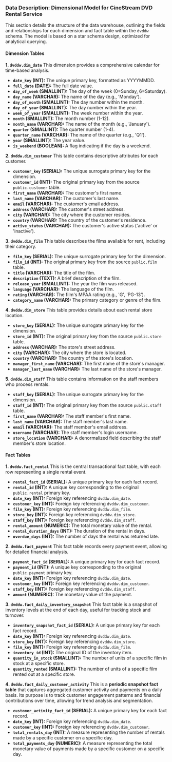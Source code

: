 ### Data Description: Dimensional Model for CineStream DVD Rental Service

This section details the structure of the data warehouse, outlining the fields and relationships for each dimension and fact table within the `dvddw` schema. The model is based on a star schema design, optimized for analytical querying.

#### **Dimension Tables**

**1. `dvddw.dim_date`**
This dimension provides a comprehensive calendar for time-based analysis.
* **`date_key` (INT):** The unique primary key, formatted as YYYYMMDD.
* **`full_date` (DATE):** The full date value.
* **`day_of_week` (SMALLINT):** The day of the week (0=Sunday, 6=Saturday).
* **`day_name` (VARCHAR):** The name of the day (e.g., 'Monday').
* **`day_of_month` (SMALLINT):** The day number within the month.
* **`day_of_year` (SMALLINT):** The day number within the year.
* **`week_of_year` (SMALLINT):** The week number within the year.
* **`month` (SMALLINT):** The month number (1-12).
* **`month_name` (VARCHAR):** The name of the month (e.g., 'January').
* **`quarter` (SMALLINT):** The quarter number (1-4).
* **`quarter_name` (VARCHAR):** The name of the quarter (e.g., 'Q1').
* **`year` (SMALLINT):** The year value.
* **`is_weekend` (BOOLEAN):** A flag indicating if the day is a weekend.

**2. `dvddw.dim_customer`**
This table contains descriptive attributes for each customer.
* **`customer_key` (SERIAL):** The unique surrogate primary key for the dimension.
* **`customer_id` (INT):** The original primary key from the source `public.customer` table.
* **`first_name` (VARCHAR):** The customer's first name.
* **`last_name` (VARCHAR):** The customer's last name.
* **`email` (VARCHAR):** The customer's email address.
* **`address` (VARCHAR):** The customer's street address.
* **`city` (VARCHAR):** The city where the customer resides.
* **`country` (VARCHAR):** The country of the customer's residence.
* **`active_status` (VARCHAR):** The customer's active status ('active' or 'inactive').

**3. `dvddw.dim_film`**
This table describes the films available for rent, including their category.
* **`film_key` (SERIAL):** The unique surrogate primary key for the dimension.
* **`film_id` (INT):** The original primary key from the source `public.film` table.
* **`title` (VARCHAR):** The title of the film.
* **`description` (TEXT):** A brief description of the film.
* **`release_year` (SMALLINT):** The year the film was released.
* **`language` (VARCHAR):** The language of the film.
* **`rating` (VARCHAR):** The film's MPAA rating (e.g., 'G', 'PG-13').
* **`category_name` (VARCHAR):** The primary category or genre of the film.

**4. `dvddw.dim_store`**
This table provides details about each rental store location.
* **`store_key` (SERIAL):** The unique surrogate primary key for the dimension.
* **`store_id` (INT):** The original primary key from the source `public.store` table.
* **`address` (VARCHAR):** The store's street address.
* **`city` (VARCHAR):** The city where the store is located.
* **`country` (VARCHAR):** The country of the store's location.
* **`manager_first_name` (VARCHAR):** The first name of the store's manager.
* **`manager_last_name` (VARCHAR):** The last name of the store's manager.

**5. `dvddw.dim_staff`**
This table contains information on the staff members who process rentals.
* **`staff_key` (SERIAL):** The unique surrogate primary key for the dimension.
* **`staff_id` (INT):** The original primary key from the source `public.staff` table.
* **`first_name` (VARCHAR):** The staff member's first name.
* **`last_name` (VARCHAR):** The staff member's last name.
* **`email` (VARCHAR):** The staff member's email address.
* **`username` (VARCHAR):** The staff member's login username.
* **`store_location` (VARCHAR):** A denormalized field describing the staff member's store location.

#### **Fact Tables**

**1. `dvddw.fact_rental`**
This is the central transactional fact table, with each row representing a single rental event.
* **`rental_fact_id` (SERIAL):** A unique primary key for each fact record.
* **`rental_id` (INT):** A unique key corresponding to the original `public.rental` primary key.
* **`date_key` (INT):** Foreign key referencing `dvddw.dim_date`.
* **`customer_key` (INT):** Foreign key referencing `dvddw.dim_customer`.
* **`film_key` (INT):** Foreign key referencing `dvddw.dim_film`.
* **`store_key` (INT):** Foreign key referencing `dvddw.dim_store`.
* **`staff_key` (INT):** Foreign key referencing `dvddw.dim_staff`.
* **`rental_amount` (NUMERIC):** The total monetary value of the rental.
* **`rental_duration_days` (INT):** The duration of the rental in days.
* **`overdue_days` (INT):** The number of days the rental was returned late.

**2. `dvddw.fact_payment`**
This fact table records every payment event, allowing for detailed financial analysis.
* **`payment_fact_id` (SERIAL):** A unique primary key for each fact record.
* **`payment_id` (INT):** A unique key corresponding to the original `public.payment` primary key.
* **`date_key` (INT):** Foreign key referencing `dvddw.dim_date`.
* **`customer_key` (INT):** Foreign key referencing `dvddw.dim_customer`.
* **`staff_key` (INT):** Foreign key referencing `dvddw.dim_staff`.
* **`amount` (NUMERIC):** The monetary value of the payment.

**3. `dvddw.fact_daily_inventory_snapshot`**
This fact table is a snapshot of inventory levels at the end of each day, useful for tracking stock and turnover.
* **`inventory_snapshot_fact_id` (SERIAL):** A unique primary key for each fact record.
* **`date_key` (INT):** Foreign key referencing `dvddw.dim_date`.
* **`store_key` (INT):** Foreign key referencing `dvddw.dim_store`.
* **`film_key` (INT):** Foreign key referencing `dvddw.dim_film`.
* **`inventory_id` (INT):** The original ID of the inventory item.
* **`quantity_in_stock` (SMALLINT):** The number of units of a specific film in stock at a specific store.
* **`quantity_rented` (SMALLINT):** The number of units of a specific film rented out at a specific store.

**4. `dvddw.fact_daily_customer_activity`** This is a **periodic snapshot fact table** that captures aggregated customer activity and payments on a daily basis. Its purpose is to track customer engagement patterns and financial contributions over time, allowing for trend analysis and segmentation.

* **`customer_activity_fact_id` (SERIAL):** A unique primary key for each fact record.
* **`date_key` (INT):** Foreign key referencing `dvddw.dim_date`.
* **`customer_key` (INT):** Foreign key referencing `dvddw.dim_customer`.
* **`total_rentals_day` (INT):** A measure representing the number of rentals made by a specific customer on a specific day.
* **`total_payments_day` (NUMERIC):** A measure representing the total monetary value of payments made by a specific customer on a specific day.
